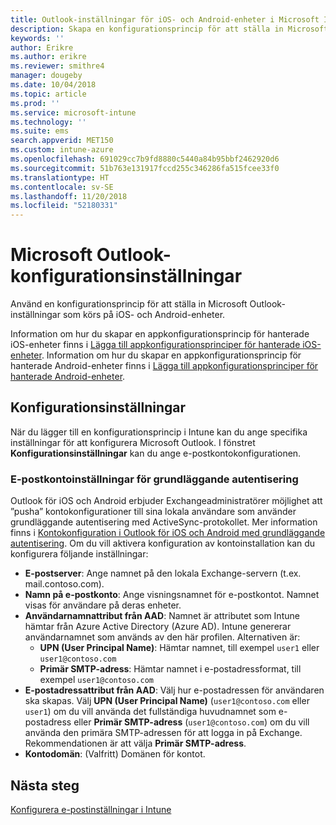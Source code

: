 ```yaml
---
title: Outlook-inställningar för iOS- och Android-enheter i Microsoft Intune
description: Skapa en konfigurationsprincip för att ställa in Microsoft Outlook-inställningar som körs på iOS- och Android-enheter.
keywords: ''
author: Erikre
ms.author: erikre
ms.reviewer: smithre4
manager: dougeby
ms.date: 10/04/2018
ms.topic: article
ms.prod: ''
ms.service: microsoft-intune
ms.technology: ''
ms.suite: ems
search.appverid: MET150
ms.custom: intune-azure
ms.openlocfilehash: 691029cc7b9fd8880c5440a84b95bbf2462920d6
ms.sourcegitcommit: 51b763e131917fccd255c346286fa515fcee33f0
ms.translationtype: HT
ms.contentlocale: sv-SE
ms.lasthandoff: 11/20/2018
ms.locfileid: "52180331"
---
```

# <a name="microsoft-outlook-configuration-settings"></a>Microsoft Outlook-konfigurationsinställningar 

Använd en konfigurationsprincip för att ställa in Microsoft Outlook-inställningar som körs på iOS- och Android-enheter. 

Information om hur du skapar en appkonfigurationsprincip för hanterade iOS-enheter finns i [Lägga till appkonfigurationsprinciper för hanterade iOS-enheter](app-configuration-policies-use-ios.md). Information om hur du skapar en appkonfigurationsprincip för hanterade Android-enheter finns i [Lägga till appkonfigurationsprinciper för hanterade Android-enheter](app-configuration-policies-use-android.md). 

## <a name="configuration-settings"></a>Konfigurationsinställningar

När du lägger till en konfigurationsprincip i Intune kan du ange specifika inställningar för att konfigurera Microsoft Outlook. I fönstret **Konfigurationsinställningar** kan du ange e-postkontokonfigurationen.

### <a name="basic-authentication-email-account-settings"></a>E-postkontoinställningar för grundläggande autentisering
Outlook för iOS och Android erbjuder Exchangeadministratörer möjlighet att ”pusha” kontokonfigurationer till sina lokala användare som använder grundläggande autentisering med ActiveSync-protokollet. Mer information finns i [Kontokonfiguration i Outlook för iOS och Android med grundläggande autentisering](https://docs.microsoft.com/Exchange/clients/outlook-for-ios-and-android/account-setup). Om du vill aktivera konfiguration av kontoinstallation kan du konfigurera följande inställningar:

- **E-postserver**: Ange namnet på den lokala Exchange-servern (t.ex. mail.contoso.com).
- **Namn på e-postkonto**: Ange visningsnamnet för e-postkontot. Namnet visas för användare på deras enheter.
- **Användarnamnattribut från AAD**: Namnet är attributet som Intune hämtar från Azure Active Directory (Azure AD). Intune genererar användarnamnet som används av den här profilen. Alternativen är:
  - **UPN (User Principal Name)**: Hämtar namnet, till exempel `user1` eller `user1@contoso.com`
  - **Primär SMTP-adress**: Hämtar namnet i e-postadressformat, till exempel `user1@contoso.com`
- **E-postadressattribut från AAD**: Välj hur e-postadressen för användaren ska skapas. Välj **UPN (User Principal Name)** (`user1@contoso.com` eller `user1`) om du vill använda det fullständiga huvudnamnet som e-postadress eller **Primär SMTP-adress** (`user1@contoso.com`) om du vill använda den primära SMTP-adressen för att logga in på Exchange. Rekommendationen är att välja **Primär SMTP-adress**.
- **Kontodomän**: (Valfritt) Domänen för kontot.

## <a name="next-steps"></a>Nästa steg
[Konfigurera e-postinställningar i Intune](email-settings-configure.md)

